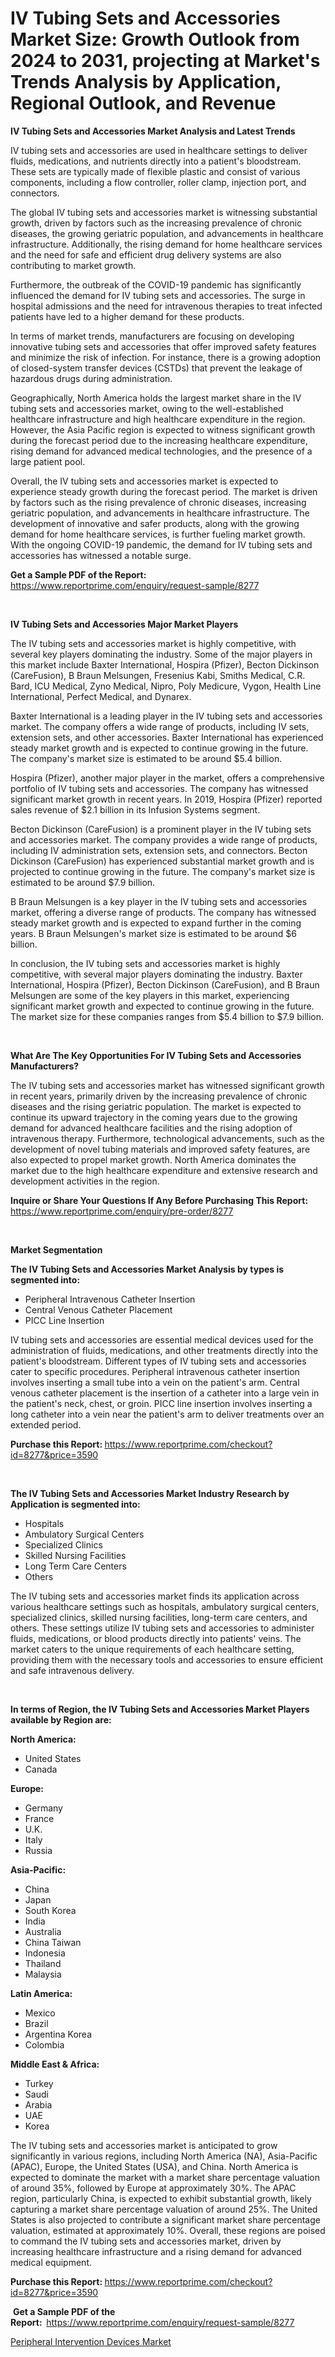 <p><h1>IV Tubing Sets and Accessories Market Size: Growth Outlook from 2024 to 2031, projecting at Market's Trends Analysis by Application, Regional Outlook, and Revenue</h1></p><p><strong>IV Tubing Sets and Accessories Market Analysis and Latest Trends</strong></p>
<p><p>IV tubing sets and accessories are used in healthcare settings to deliver fluids, medications, and nutrients directly into a patient's bloodstream. These sets are typically made of flexible plastic and consist of various components, including a flow controller, roller clamp, injection port, and connectors.</p><p>The global IV tubing sets and accessories market is witnessing substantial growth, driven by factors such as the increasing prevalence of chronic diseases, the growing geriatric population, and advancements in healthcare infrastructure. Additionally, the rising demand for home healthcare services and the need for safe and efficient drug delivery systems are also contributing to market growth.</p><p>Furthermore, the outbreak of the COVID-19 pandemic has significantly influenced the demand for IV tubing sets and accessories. The surge in hospital admissions and the need for intravenous therapies to treat infected patients have led to a higher demand for these products.</p><p>In terms of market trends, manufacturers are focusing on developing innovative tubing sets and accessories that offer improved safety features and minimize the risk of infection. For instance, there is a growing adoption of closed-system transfer devices (CSTDs) that prevent the leakage of hazardous drugs during administration.</p><p>Geographically, North America holds the largest market share in the IV tubing sets and accessories market, owing to the well-established healthcare infrastructure and high healthcare expenditure in the region. However, the Asia Pacific region is expected to witness significant growth during the forecast period due to the increasing healthcare expenditure, rising demand for advanced medical technologies, and the presence of a large patient pool.</p><p>Overall, the IV tubing sets and accessories market is expected to experience steady growth during the forecast period. The market is driven by factors such as the rising prevalence of chronic diseases, increasing geriatric population, and advancements in healthcare infrastructure. The development of innovative and safer products, along with the growing demand for home healthcare services, is further fueling market growth. With the ongoing COVID-19 pandemic, the demand for IV tubing sets and accessories has witnessed a notable surge.</p></p>
<p><strong>Get a Sample PDF of the Report:&nbsp;</strong> <a href="https://www.reportprime.com/enquiry/request-sample/8277">https://www.reportprime.com/enquiry/request-sample/8277</a></p>
<p>&nbsp;</p>
<p><strong>IV Tubing Sets and Accessories Major Market Players</strong></p>
<p><p>The IV tubing sets and accessories market is highly competitive, with several key players dominating the industry. Some of the major players in this market include Baxter International, Hospira (Pfizer), Becton Dickinson (CareFusion), B Braun Melsungen, Fresenius Kabi, Smiths Medical, C.R. Bard, ICU Medical, Zyno Medical, Nipro, Poly Medicure, Vygon, Health Line International, Perfect Medical, and Dynarex.</p><p>Baxter International is a leading player in the IV tubing sets and accessories market. The company offers a wide range of products, including IV sets, extension sets, and other accessories. Baxter International has experienced steady market growth and is expected to continue growing in the future. The company's market size is estimated to be around $5.4 billion.</p><p>Hospira (Pfizer), another major player in the market, offers a comprehensive portfolio of IV tubing sets and accessories. The company has witnessed significant market growth in recent years. In 2019, Hospira (Pfizer) reported sales revenue of $2.1 billion in its Infusion Systems segment.</p><p>Becton Dickinson (CareFusion) is a prominent player in the IV tubing sets and accessories market. The company provides a wide range of products, including IV administration sets, extension sets, and connectors. Becton Dickinson (CareFusion) has experienced substantial market growth and is projected to continue growing in the future. The company's market size is estimated to be around $7.9 billion.</p><p>B Braun Melsungen is a key player in the IV tubing sets and accessories market, offering a diverse range of products. The company has witnessed steady market growth and is expected to expand further in the coming years. B Braun Melsungen's market size is estimated to be around $6 billion.</p><p>In conclusion, the IV tubing sets and accessories market is highly competitive, with several major players dominating the industry. Baxter International, Hospira (Pfizer), Becton Dickinson (CareFusion), and B Braun Melsungen are some of the key players in this market, experiencing significant market growth and expected to continue growing in the future. The market size for these companies ranges from $5.4 billion to $7.9 billion.</p></p>
<p>&nbsp;</p>
<p><strong>What Are The Key Opportunities For IV Tubing Sets and Accessories Manufacturers?</strong></p>
<p><p>The IV tubing sets and accessories market has witnessed significant growth in recent years, primarily driven by the increasing prevalence of chronic diseases and the rising geriatric population. The market is expected to continue its upward trajectory in the coming years due to the growing demand for advanced healthcare facilities and the rising adoption of intravenous therapy. Furthermore, technological advancements, such as the development of novel tubing materials and improved safety features, are also expected to propel market growth. North America dominates the market due to the high healthcare expenditure and extensive research and development activities in the region.</p></p>
<p><strong>Inquire or Share Your Questions If Any Before Purchasing This Report:</strong> <a href="https://www.reportprime.com/enquiry/pre-order/8277">https://www.reportprime.com/enquiry/pre-order/8277</a></p>
<p>&nbsp;</p>
<p><strong>Market Segmentation</strong></p>
<p><strong>The IV Tubing Sets and Accessories Market Analysis by types is segmented into:</strong></p>
<p><ul><li>Peripheral Intravenous Catheter Insertion</li><li>Central Venous Catheter Placement</li><li>PICC Line Insertion</li></ul></p>
<p><p>IV tubing sets and accessories are essential medical devices used for the administration of fluids, medications, and other treatments directly into the patient's bloodstream. Different types of IV tubing sets and accessories cater to specific procedures. Peripheral intravenous catheter insertion involves inserting a small tube into a vein on the patient's arm. Central venous catheter placement is the insertion of a catheter into a large vein in the patient's neck, chest, or groin. PICC line insertion involves inserting a long catheter into a vein near the patient's arm to deliver treatments over an extended period.</p></p>
<p><strong>Purchase this Report:&nbsp;</strong><a href="https://www.reportprime.com/checkout?id=8277&price=3590">https://www.reportprime.com/checkout?id=8277&price=3590</a></p>
<p>&nbsp;</p>
<p><strong>The IV Tubing Sets and Accessories Market Industry Research by Application is segmented into:</strong></p>
<p><ul><li>Hospitals</li><li>Ambulatory Surgical Centers</li><li>Specialized Clinics</li><li>Skilled Nursing Facilities</li><li>Long Term Care Centers</li><li>Others</li></ul></p>
<p><p>The IV tubing sets and accessories market finds its application across various healthcare settings such as hospitals, ambulatory surgical centers, specialized clinics, skilled nursing facilities, long-term care centers, and others. These settings utilize IV tubing sets and accessories to administer fluids, medications, or blood products directly into patients' veins. The market caters to the unique requirements of each healthcare setting, providing them with the necessary tools and accessories to ensure efficient and safe intravenous delivery.</p></p>
<p>&nbsp;</p>
<p><strong>In terms of Region, the IV Tubing Sets and Accessories Market Players available by Region are:</strong></p>
<p>
    <p> <strong> North America: </strong>
        <ul>
            <li>United States</li>
            <li>Canada</li>
        </ul>
        </p> 
    <p> <strong> Europe: </strong>
        <ul>
            <li>Germany</li>
            <li>France</li>
            <li>U.K.</li>
            <li>Italy</li>
            <li>Russia</li>
        </ul>
        </p> 
    <p> <strong> Asia-Pacific: </strong>
        <ul>
            <li>China</li>
            <li>Japan</li>
            <li>South Korea</li>
            <li>India</li>
            <li>Australia</li>
            <li>China Taiwan</li>
            <li>Indonesia</li>
            <li>Thailand</li>
            <li>Malaysia</li>
        </ul>
        </p> 
    <p> <strong> Latin America: </strong>
        <ul>
            <li>Mexico</li>
            <li>Brazil</li>
            <li>Argentina Korea</li>
            <li>Colombia</li>
        </ul>
        </p> 
    <p> <strong> Middle East & Africa: </strong>
        <ul>
            <li>Turkey</li>
            <li>Saudi</li>
            <li>Arabia</li>
            <li>UAE</li>
            <li>Korea</li>
        </ul>
    </p>
    </p>
<p><p>The IV tubing sets and accessories market is anticipated to grow significantly in various regions, including North America (NA), Asia-Pacific (APAC), Europe, the United States (USA), and China. North America is expected to dominate the market with a market share percentage valuation of around 35%, followed by Europe at approximately 30%. The APAC region, particularly China, is expected to exhibit substantial growth, likely capturing a market share percentage valuation of around 25%. The United States is also projected to contribute a significant market share percentage valuation, estimated at approximately 10%. Overall, these regions are poised to command the IV tubing sets and accessories market, driven by increasing healthcare infrastructure and a rising demand for advanced medical equipment.</p></p>
<p><strong>Purchase this Report: </strong><a href="https://www.reportprime.com/checkout?id=8277&price=3590">https://www.reportprime.com/checkout?id=8277&price=3590</a></p>
<p>&nbsp;<strong>Get a Sample PDF of the Report:&nbsp;&nbsp;</strong><a href="https://www.reportprime.com/enquiry/request-sample/8277">https://www.reportprime.com/enquiry/request-sample/8277</a></p>
<p><strong></strong></p>
<p><p><a href="https://github.com/WillieWoodard/Market-Research-Report-List-3/blob/main/peripheral-intervention-devices-market.md">Peripheral Intervention Devices Market</a></p></p>